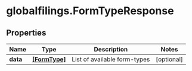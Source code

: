 # globalfilings.FormTypeResponse

## Properties

Name | Type | Description | Notes
------------ | ------------- | ------------- | -------------
**data** | [**[FormType]**](FormType.md) | List of available form-types | [optional] 


